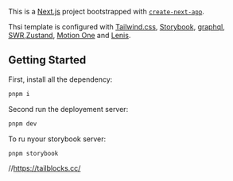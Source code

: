 This is a [Next.js](https://nextjs.org/) project bootstrapped with [`create-next-app`](https://github.com/vercel/next.js/tree/canary/packages/create-next-app).

Thsi template is configured with [Tailwind.css](https://tailwindcss.com/), [Storybook](https://storybook.js.org/), [graphql](https://graphql.org/), [SWR](https://swr.vercel.app/),[Zustand](https://docs.pmnd.rs/zustand/getting-started/introduction), [Motion One](https://motion.dev/) and [Lenis](https://lenis.studiofreight.com/).

## Getting Started

First, install all the dependency:

```bash
pnpm i
```

Second run the deployement server: 

```bash
pnpm dev
```

To ru nyour storybook server: 

```bash
pnpm storybook
```

//https://tailblocks.cc/